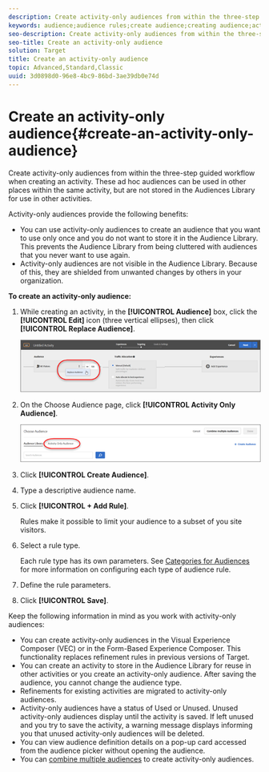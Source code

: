 ```yaml
---
description: Create activity-only audiences from within the three-step guided workflow when creating an activity. These ad hoc audiences can be used in other places within the same activity, but are not stored in the Audiences Library for use in other activities.
keywords: audience;audience rules;create audience;creating audience;activity only;activity-only;adhoc
seo-description: Create activity-only audiences from within the three-step guided workflow when creating an activity. These ad hoc audiences can be used in other places within the same activity, but are not stored in the Audiences Library for use in other activities.
seo-title: Create an activity-only audience
solution: Target
title: Create an activity-only audience
topic: Advanced,Standard,Classic
uuid: 3d0898d0-96e8-4bc9-86bd-3ae39db0e74d
---
```


# Create an activity-only audience{#create-an-activity-only-audience}

Create activity-only audiences from within the three-step guided workflow when creating an activity. These ad hoc audiences can be used in other places within the same activity, but are not stored in the Audiences Library for use in other activities.

Activity-only audiences provide the following benefits:

* You can use activity-only audiences to create an audience that you want to use only once and you do not want to store it in the Audience Library. This prevents the Audience Library from being cluttered with audiences that you never want to use again. 
* Activity-only audiences are not visible in the Audience Library. Because of this, they are shielded from unwanted changes by others in your organization.

**To create an activity-only audience:**

1. While creating an activity, in the **[!UICONTROL Audience]** box, click the **[!UICONTROL Edit]** icon (three vertical ellipses), then click **[!UICONTROL Replace Audience]**.

   ![](assets/replace_audiience.png)

1. On the Choose Audience page, click **[!UICONTROL Activity Only Audience]**.

   ![](assets/activity-only-aud.png)

1. Click **[!UICONTROL Create Audience]**. 
1. Type a descriptive audience name. 
1. Click **[!UICONTROL + Add Rule]**.

   Rules make it possible to limit your audience to a subset of you site visitors. 

1. Select a rule type.

   Each rule type has its own parameters. See [Categories for Audiences](../c-target/c-audiences/c-target-rules/target-rules.md#concept_E3A77E42F1644503A829B5107B20880D) for more information on configuring each type of audience rule. 

1. Define the rule parameters. 
1. Click **[!UICONTROL Save]**.

Keep the following information in mind as you work with activity-only audiences:

* You can create activity-only audiences in the Visual Experience Composer (VEC) or in the Form-Based Experience Composer. This functionality replaces refinement rules in previous versions of Target. 
* You can create an activity to store in the Audience Library for reuse in other activities or you create an activity-only audience. After saving the audience, you cannot change the audience type. 
* Refinements for existing activities are migrated to activity-only audiences. 
* Activity-only audiences have a status of Used or Unused. Unused activity-only audiences display until the activity is saved. If left unused and you try to save the activity, a warning message displays informing you that unused activity-only audiences will be deleted. 
* You can view audience definition details on a pop-up card accessed from the audience picker without opening the audience. 
* You can [combine multiple audiences](../c-target/combining-multiple-audiences.md#concept_A7386F1EA4394BD2AB72399C225981E5) to create activity-only audiences.

